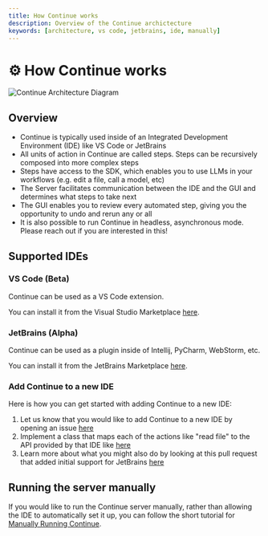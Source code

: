 ```yaml
---
title: How Continue works
description: Overview of the Continue archictecture
keywords: [architecture, vs code, jetbrains, ide, manually]
---
```



# ⚙️ How Continue works

![Continue Architecture Diagram](/img/continue-diagram.png)

## Overview

- Continue is typically used inside of an Integrated Development Environment (IDE) like VS Code or JetBrains
- All units of action in Continue are called steps. Steps can be recursively composed into more complex steps
- Steps have access to the SDK, which enables you to use LLMs in your workflows (e.g. edit a file, call a model, etc)
- The Server facilitates communication between the IDE and the GUI and determines what steps to take next
- The GUI enables you to review every automated step, giving you the opportunity to undo and rerun any or all
- It is also possible to run Continue in headless, asynchronous mode. Please reach out if you are interested in this!

## Supported IDEs

### VS Code (Beta)

Continue can be used as a VS Code extension.

You can install it from the Visual Studio Marketplace [here](https://marketplace.visualstudio.com/items?itemName=Continue.continue).

### JetBrains (Alpha)

Continue can be used as a plugin inside of Intellij, PyCharm, WebStorm, etc.

You can install it from the JetBrains Marketplace [here](https://plugins.jetbrains.com/plugin/22707-continue-extension).

### Add Continue to a new IDE

Here is how you can get started with adding Continue to a new IDE:

1. Let us know that you would like to add Continue to a new IDE by opening an issue [here](https://github.com/continuedev/continue/issues/new/choose)
2. Implement a class that maps each of the actions like "read file" to the API provided by that IDE like [here](https://github.com/continuedev/continue/blob/main/extension/src/continueIdeClient.ts)
3. Learn more about what you might also do by looking at this pull request that added initial support for JetBrains [here](https://github.com/continuedev/continue/pull/457)

## Running the server manually

If you would like to run the Continue server manually, rather than allowing the IDE to automatically set it up, you can follow the short tutorial for [Manually Running Continue](./walkthroughs/manually-run-continue.md).